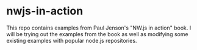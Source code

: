 # nwjs-in-action
This repo contains examples from Paul Jenson's "NW.js in action" book. I will be trying out the examples from the book as well as modifying some existing examples with popular node.js repositories.

